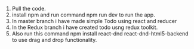 1. Pull the code.
2. install npm and run command npm run dev to run the app.
3. In master branch i have made simple Todo using react and reducer
4. In the Redux branch i have created todo usng redux toolkit.
5. Also run this command npm install react-dnd react-dnd-html5-backend to use drag and drop functionality.
